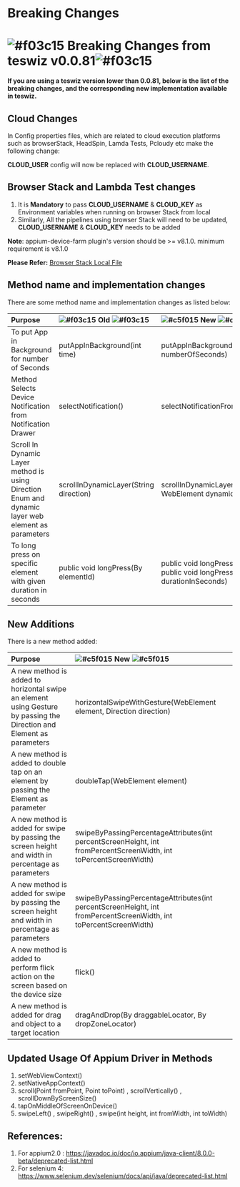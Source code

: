 # Breaking Changes

# ![#f03c15](https://placehold.co/15x15/f03c15/f03c15.png) Breaking Changes from teswiz v0.0.81![#f03c15](https://placehold.co/15x15/f03c15/f03c15.png)

**If you are using a teswiz version lower than 0.0.81, below is the list of the breaking changes, and the corresponding new implementation available in teswiz.**

## Cloud Changes

In Config properties files, which are related to cloud execution platforms such as browserStack, HeadSpin, Lamda Tests, Pcloudy etc make the following change:

**CLOUD_USER** config will now be replaced with **CLOUD_USERNAME**.

## Browser Stack and Lambda Test changes
1. It is **Mandatory** to pass **CLOUD_USERNAME** & **CLOUD_KEY** as Environment variables when running on browser Stack from local
2. Similarly, All the pipelines using browser Stack will need to be updated, **CLOUD_USERNAME** & **CLOUD_KEY** needs to be added

**Note**: appium-device-farm plugin's version should be >= v8.1.0. minimum requirement is v8.1.0

**Please Refer:**
[Browser Stack Local File](https://github.com/znsio/teswiz/blob/main/docs/BrowserStackLocal_README.md)

## Method name and implementation changes

There are some method name and implementation changes as listed below:

| Purpose                                                                                            | ![#f03c15](https://placehold.co/15x15/f03c15/f03c15.png) Old ![#f03c15](https://placehold.co/15x15/f03c15/f03c15.png) | ![#c5f015](https://placehold.co/15x15/c5f015/c5f015.png) New ![#c5f015](https://placehold.co/15x15/c5f015/c5f015.png) |
|:---------------------------------------------------------------------------------------------------|:----------------------------------------------------------------------------------------------------------------------|:----------------------------------------------------------------------------------------------------------------------|
| To put App in Background for number of Seconds                                                     | putAppInBackground(int time)                                                                                          | putAppInBackgroundFor(int numberOfSeconds)                                                                            |
| Method Selects Device Notification from Notification Drawer                                        | selectNotification()	                                                                                                 | selectNotificationFromNotificationDrawer()                                                                            |
| Scroll In Dynamic Layer method is using Direction Enum and dynamic layer web element as parameters | scrollInDynamicLayer(String direction)                                                                                | scrollInDynamicLayer(Direction direction, WebElement dynamicLayerElement)                                             |
| To long press on specific element with given duration in seconds                                   | public void longPress(By elementId)                                                                                   | public void longPress(By elementId)<br/>public void longPress(By elementId, long durationInSeconds)                   |

## New Additions

There is a new method added:

| Purpose                                                                                                               | ![#c5f015](https://placehold.co/15x15/c5f015/c5f015.png) New ![#c5f015](https://placehold.co/15x15/c5f015/c5f015.png) |
|:----------------------------------------------------------------------------------------------------------------------|:----------------------------------------------------------------------------------------------------------------------|
| A new method is added to horizontal swipe an element using Gesture by passing the Direction and Element as parameters | horizontalSwipeWithGesture(WebElement element, Direction direction)                                                   |
| A new method is added to double tap on an element by passing the Element as parameter                                 | doubleTap(WebElement element)                                                                                         |
| A new method is added for swipe by passing the screen height and width in percentage as parameters                    | swipeByPassingPercentageAttributes(int percentScreenHeight, int fromPercentScreenWidth, int toPercentScreenWidth)     |
| A new method is added for swipe by passing the screen height and width in percentage as parameters                    | swipeByPassingPercentageAttributes(int percentScreenHeight, int fromPercentScreenWidth, int toPercentScreenWidth)     |
| A new method is added to perform flick action on the screen based on the device size                                  | flick()                                                                                                               |
| A new method is added for drag and object to a target location                                                        | dragAndDrop(By draggableLocator, By dropZoneLocator)                                                                  |                                                                                                  |

## Updated Usage Of Appium Driver in Methods
1. setWebViewContext()
2. setNativeAppContext()
3. scroll(Point fromPoint, Point toPoint) , scrollVertically() , scrollDownByScreenSize()
4. tapOnMiddleOfScreenOnDevice()
5. swipeLeft() , swipeRight() , swipe(int height, int fromWidth, int toWidth)

## References:
1. For appium2.0 : https://javadoc.io/doc/io.appium/java-client/8.0.0-beta/deprecated-list.html
2. For selenium 4: https://www.selenium.dev/selenium/docs/api/java/deprecated-list.html